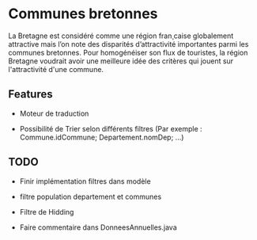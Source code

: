 # Communes bretonnes

La Bretagne est considéré comme une région fran¸caise globalement attractive mais l’on note des disparités d’attractivité importantes parmi les communes bretonnes. Pour homogénéiser son flux de touristes, la région Bretagne voudrait avoir une meilleure idée des critères qui jouent sur l'attractivité d'une commune.



## Features

- Moteur de traduction

- Possibilité de Trier selon différents filtres (Par exemple : Commune.idCommune; Departement.nomDep; ...)

## TODO

- Finir implémentation filtres dans modèle

- filtre population departement et communes

- Filtre de Hidding

- Faire commentaire dans DonneesAnnuelles.java
